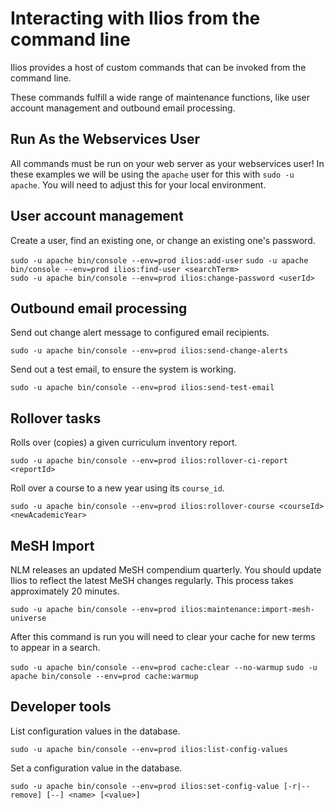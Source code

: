 # Interacting with Ilios from the command line

Ilios provides a host of custom commands that can be invoked from the command line.

These commands fulfill a wide range of maintenance functions, like user account management and outbound email processing.

## Run As the Webservices User

All commands must be run on your web server as your webservices user! In these examples we will be using the `apache` user for this with `sudo -u apache`. You will need to adjust this for your local environment.

## User account management

Create a user, find an existing one, or change an existing one's password.

`sudo -u apache bin/console --env=prod ilios:add-user`
`sudo -u apache bin/console --env=prod ilios:find-user <searchTerm>` \
`sudo -u apache bin/console --env=prod ilios:change-password <userId>`

## Outbound email processing

Send out change alert message to configured email recipients.

`sudo -u apache bin/console --env=prod ilios:send-change-alerts`

Send out a test email, to ensure the system is working.

`sudo -u apache bin/console --env=prod ilios:send-test-email`

## Rollover tasks

Rolls over (copies) a given curriculum inventory report.

`sudo -u apache bin/console --env=prod ilios:rollover-ci-report <reportId>`

Roll over a course to a new year using its `course_id`.

`sudo -u apache bin/console --env=prod ilios:rollover-course <courseId> <newAcademicYear>`

## MeSH Import

NLM releases an updated MeSH compendium quarterly. You should update Ilios to reflect the latest MeSH changes regularly. This process takes approximately 20 minutes.

`sudo -u apache bin/console --env=prod ilios:maintenance:import-mesh-universe`

After this command is run you will need to clear your cache for new terms to appear in a search.

`sudo -u apache bin/console --env=prod cache:clear --no-warmup`
`sudo -u apache bin/console --env=prod cache:warmup`

## Developer tools

List configuration values in the database.

`sudo -u apache bin/console --env=prod ilios:list-config-values`

Set a configuration value in the database.

`sudo -u apache bin/console --env=prod ilios:set-config-value [-r|--remove] [--] <name> [<value>]`
